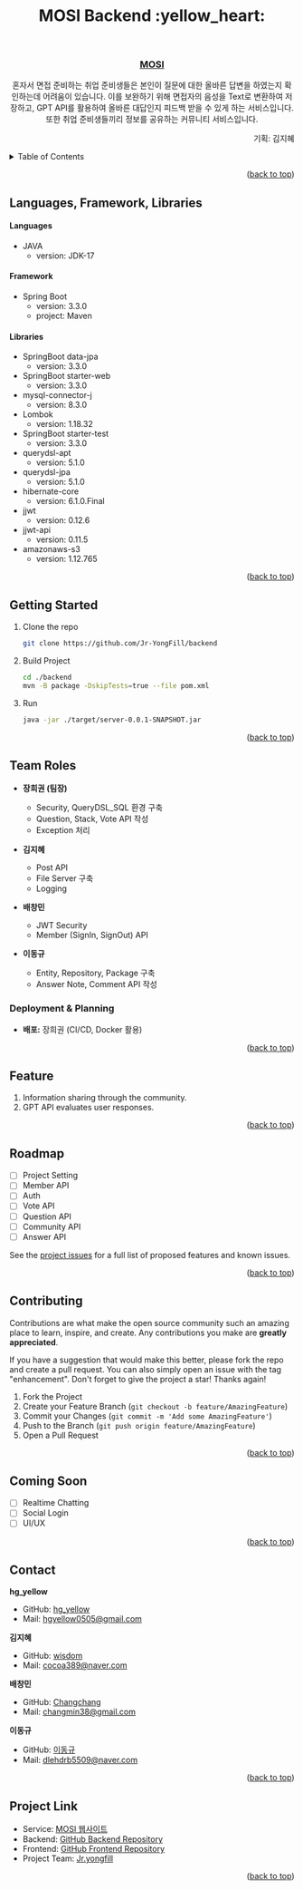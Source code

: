 <div align="center">
  <h1>MOSI Backend :yellow_heart:</h1>
</div>

<a id="top"></a>

<!-- PROJECT LOGO -->
<br />
<div align="center">
  <h3 align="center"><a href="http://www.mosi.digital/">MOSI</a></h3>
  <p align="center">혼자서 면접 준비하는 취업 준비생들은 본인이 질문에 대한 올바른 답변을 하였는지 확인하는데 어려움이
있습니다. 이를 보완하기 위해 면접자의 음성을 Text로 변환하여 저장하고, GPT API를 활용하여 올바른 대답인지 피드백 받을 수 있게 하는 서비스입니다. 또한 취업 준비생들끼리 정보를 공유하는 커뮤니티 서비스입니다. </p>
  <p align="right">기획: 김지혜</p>
</div>

<!-- TABLE OF CONTENTS -->
<details>
  <summary>Table of Contents</summary>
  <ol>
    <li><a href="#languages-framework-libraries">Languages, Framework, Libraries</a></li>
    <li><a href="#getting-started">Getting Started</a></li>
    <li><a href="#team-roles">Team Roles</a></li>
    <li><a href="#feature">Feature</a></li>
    <li><a href="#roadmap">Roadmap</a></li>
    <li><a href="#contributing">Contributing</a></li>
    <li><a href="#coming-soon">Coming Soon</a></li>
    <li><a href="#contact">Contact</a></li>
    <li><a href="#project-link">Project Link</a></li>
  </ol>
</details>

<p align="right">(<a href="#top">back to top</a>)</p>


<!-- LANGUAGES, FRAMEWORK, LIBRARIES -->
<a id="languages-framework-libraries"></a>
## Languages, Framework, Libraries
#### Languages
* JAVA
    - version: JDK-17

#### Framework
* Spring Boot
    - version: 3.3.0
    - project: Maven

#### Libraries
* SpringBoot data-jpa
    - version: 3.3.0
* SpringBoot starter-web
    - version: 3.3.0
* mysql-connector-j
    - version: 8.3.0
* Lombok
    - version: 1.18.32
* SpringBoot starter-test
    - version: 3.3.0
* querydsl-apt
    - version: 5.1.0
* querydsl-jpa
    - version: 5.1.0
* hibernate-core
    - version: 6.1.0.Final
* jjwt
    - version: 0.12.6
* jjwt-api
    - version: 0.11.5
* amazonaws-s3
    - version: 1.12.765

<p align="right">(<a href="#top">back to top</a>)</p>

<!-- GETTING STARTED -->
<a id="getting-started"></a>
## Getting Started
1. Clone the repo
    ```sh
    git clone https://github.com/Jr-YongFill/backend
    ```
2. Build Project
    ```sh
    cd ./backend
    mvn -B package -DskipTests=true --file pom.xml
    ```
3. Run
    ```sh
    java -jar ./target/server-0.0.1-SNAPSHOT.jar
    ```

<p align="right">(<a href="#top">back to top</a>)</p>

<!-- TEAM ROLES -->
<a id="team-roles"></a>
## Team Roles
- **장희권 (팀장)**
  - Security, QueryDSL_SQL 환경 구축
  - Question, Stack, Vote API 작성
  - Exception 처리

- **김지혜**
  - Post API
  - File Server 구축
  - Logging

- **배창민**
  - JWT Security
  - Member (SignIn, SignOut) API

- **이동규**
  - Entity, Repository, Package 구축
  - Answer Note, Comment API 작성

### Deployment & Planning
- **배포:** 장희권 (CI/CD, Docker 활용)

<p align="right">(<a href="#top">back to top</a>)</p>

<!-- FEATURE -->
<a id="feature"></a>
## Feature
1. Information sharing through the community.
2. GPT API evaluates user responses.

<p align="right">(<a href="#top">back to top</a>)</p>

<!-- ROADMAP -->
<a id="roadmap"></a>
## Roadmap
- [ ] Project Setting
- [ ] Member API
- [ ] Auth
- [ ] Vote API
- [ ] Question API
- [ ] Community API
- [ ] Answer API

See the [project issues](https://github.com/Jr-YongFill/backend/issues) for a full list of proposed features and known issues.

<p align="right">(<a href="#top">back to top</a>)</p>

<!-- CONTRIBUTING -->
<a id="contributing"></a>
## Contributing

Contributions are what make the open source community such an amazing place to learn, inspire, and create. Any contributions you make are **greatly appreciated**.

If you have a suggestion that would make this better, please fork the repo and create a pull request. You can also simply open an issue with the tag "enhancement". Don't forget to give the project a star! Thanks again!

1. Fork the Project
2. Create your Feature Branch (`git checkout -b feature/AmazingFeature`)
3. Commit your Changes (`git commit -m 'Add some AmazingFeature'`)
4. Push to the Branch (`git push origin feature/AmazingFeature`)
5. Open a Pull Request

<p align="right">(<a href="#top">back to top</a>)</p>

<!-- COMING SOON -->
<a id="coming-soon"></a>
## Coming Soon
- [ ] Realtime Chatting
- [ ] Social Login
- [ ] UI/UX

<p align="right">(<a href="#top">back to top</a>)</p>

<!-- CONTACT -->
<a id="contact"></a>
## Contact
**hg_yellow**
- GitHub: [hg_yellow](https://github.com/jang010505)
- Mail: hgyellow0505@gmail.com
  
**김지혜**
- GitHub: [wisdom](https://github.com/Wisdom-Kim)
- Mail: cocoa389@naver.com

**배창민**
- GitHub: [Changchang](https://github.com/bbmini96)
- Mail: changmin38@gmail.com

**이동규**
- GitHub: [이동규](https://github.com/202011988)
- Mail: dlehdrb5509@naver.com

<p align="right">(<a href="#top">back to top</a>)</p>

<!-- PROJECT LINK -->
<a id="project-link"></a>
## Project Link
- Service: [MOSI 웹사이트](http://www.mosi.digital/)
- Backend: [GitHub Backend Repository](https://github.com/Jr-YongFill/backend)
- Frontend: [GitHub Frontend Repository](https://github.com/Jr-YongFill/frontend)
- Project Team: [Jr.yongfill](https://github.com/Jr-YongFill)

<p align="right">(<a href="#top">back to top</a>)</p>
